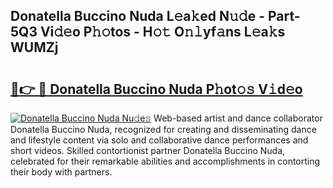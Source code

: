 ## Donatella Buccino Nuda L𝚎a𝚔ed N𝚞𝚍e - Part-5Q3 Vi𝚍𝚎o P𝚑𝚘tos - H𝚘𝚝 O𝚗𝚕yf𝚊ns L𝚎a𝚔s WUMZj

# <h2><a href="http://kfa05f.oniu.top/?m=Donatella+Buccino+Nuda">🔗👉 🔴 Donatella Buccino Nuda P𝚑ot𝚘𝚜 V𝚒d𝚎o</a></h2>

[![Donatella Buccino Nuda Nu𝚍e𝚜](https://i.imgur.com/0qMVB7G.gif)](http://kfa05f.oniu.top/?m=Donatella+Buccino+Nuda)
Web-based artist and dance collaborator Donatella Buccino Nuda, recognized for creating and disseminating dance and lifestyle content via solo and collaborative dance performances and short videos. Skilled contortionist partner Donatella Buccino Nuda, celebrated for their remarkable abilities and accomplishments in contorting their body with partners.  
